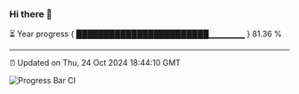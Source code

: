 ### Hi there 👋

⏳ Year progress { ████████████████████████▁▁▁▁▁▁ } 81.36 %

---

⏰ Updated on Thu, 24 Oct 2024 18:44:10 GMT

![Progress Bar CI](https://github.com/IshwaranRudhara/GIT-ACTION/workflows/Progress%20Bar%20CI/badge.svg)
